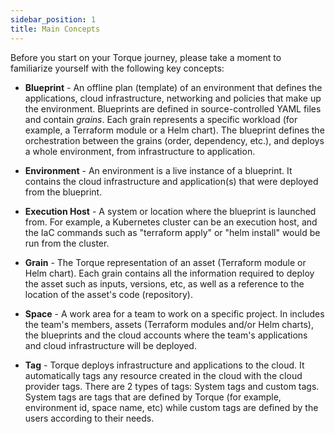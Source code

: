 ```yaml
---
sidebar_position: 1
title: Main Concepts
---
```


Before you start on your Torque journey, please take a moment to familiarize yourself with the following key concepts:
* **Blueprint** - An offline plan (template) of an environment that defines the applications, cloud infrastructure, networking and policies that make up the environment. Blueprints are defined in source-controlled YAML files and contain *grains*. Each grain represents a specific workload (for example, a Terraform module or a Helm chart). The blueprint defines the orchestration between the grains (order, dependency, etc.), and deploys a whole environment, from infrastructure to application. 

* **Environment** - An environment is a live instance of a blueprint. It contains the cloud infrastructure and application(s) that were deployed from the blueprint.

* **Execution Host** - A system or location where the blueprint is launched from. For example, a Kubernetes cluster can be an execution host, and the IaC commands such as "terraform apply" or "helm install" would be run from the cluster.

* **Grain** - The Torque representation of an asset (Terraform module or Helm chart). Each grain contains all the information required to deploy the asset such as inputs, versions, etc, as well as a reference to the location of the asset's code (repository).

* **Space** - A work area for a team to work on a specific project. In includes the team's members, assets (Terraform modules and/or Helm charts), the blueprints and the cloud accounts where the team's applications and cloud infrastructure will be deployed. 

* **Tag** - Torque deploys infrastructure and applications to the cloud. It automatically tags any resource created in the cloud with the cloud provider tags. There are 2 types of tags: System tags and custom tags. System tags are tags that are defined by Torque (for example, environment id, space name, etc) while custom tags are defined by the users according to their needs. 
